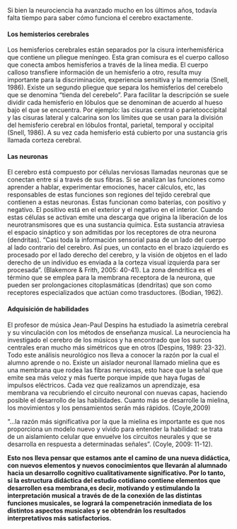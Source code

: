 Si bien la neurociencia ha avanzado mucho en los últimos años, todavía falta tiempo para saber cómo funciona el cerebro exactamente.

#### Los hemisterios cerebrales

Los hemisferios cerebrales están separados  por la cisura interhemisférica que contiene un pliegue meníngeo. Esta gran comisura es el cuerpo calloso que conecta ambos hemisferios a través de la línea media. El cuerpo calloso transfiere información de un hemisferio a otro, resulta muy importante para la discriminación, experiencia sensitiva y la memoria \(Snell, 1986\). Existe un segundo pliegue que separa los hemisferios del cerebelo que se denomina “tienda del cerebelo”. Para facilitar la descripción se suele dividir cada hemisferio en lóbulos que se denominan de acuerdo al hueso bajo el que se encuentra. Por ejemplo: las cisuras central o parietooccipital y las cisuras lateral y calcarina son los límites que se usan para la división del hemisferio cerebral en lóbulos frontal, parietal, temporal y occipital \(Snell, 1986\). A su vez cada hemisferio está cubierto por una sustancia gris llamada corteza cerebral.



#### Las neuronas

El cerebro está compuesto por células nerviosas llamadas neuronas que se conectan entre sí a través de sus fibras. Si se analizan las funciones como aprender a hablar, experimentar emociones, hacer cálculos, etc, las responsables de estas funciones son regiones del tejido cerebral que contienen a estas neuronas. Éstas funcionan como baterías, con positivo y negativo. El positivo está en el exterior y el negativo en el interior. Cuando estas células se activan emite una descarga que origina la liberación de los neurotransmisores que es una sustancia química. Esta sustancia atraviesa el espacio sináptico y son admitidas por los receptores de otra neurona \(dendritas\). “Casi toda la información sensorial pasa de un lado del cuerpo al lado contrario del cerebro. Así pues, un contacto en el brazo izquierdo es procesado por el lado derecho del cerebro, y la visión de objetos en el lado derecho de un individuo es enviada a la corteza visual izquierda para ser procesada”. \(Blakemore & Frith, 2005: 40-41\). La zona dendrítica es el término que se emplea para la membrana receptora de la neurona, que pueden ser prolongaciones citoplasmáticas \(dendritas\) que son como receptores especializados que actúan como trasductores. \(Bodian, 1962\).



#### Adquisición de habilidades

El profesor de música Jean-Paul Despins ha estudiado la asimetría cerebral y su vinculación con los métodos de enseñanza musical. La neurociencia ha investigado el cerebro de los músicos y ha encontrado que los surcos centrales eran mucho más simétricos que en otros \(Despins, 1989: 23-32\). Todo este análisis neurológico nos lleva a conocer la razón por la cual el alumno aprende o no. Existe un aislador neuronal llamado mielina que es una membrana que rodea las fibras nerviosas, esto hace que la señal que emite sea más veloz y más fuerte porque impide que haya fugas de impulsos eléctricos. Cada vez que realizamos un aprendizaje, esa membrana va recubriendo el circuito neuronal con nuevas capas, haciendo posible el desarrollo de las habilidades. Cuanto más se desarrolle la mielina, los movimientos y los pensamientos serán más rápidos. \(Coyle,2009\)

“…la razón más significativa por la que la mielina es importante es que nos proporciona un modelo nuevo y vívido para entender la habilidad: se trata de un aislamiento celular que envuelve los circuitos neurales y que se desarrolla en respuesta a determinadas señales”. \(Coyle, 2009: 11-12\).

**Esto nos lleva pensar que estamos ante el camino de una nueva didáctica, con nuevos elementos y nuevos conocimientos que llevarán al alumnado hacia un desarrollo cognitivo cualitativamente significativo. Por lo tanto, si la estructura didáctica del estudio cotidiano contiene elementos que desarrollen esa membrana,es decir, motivando y estimulando la interpretación musical a través de de la conexión de las distintas funciones musicales, se logrará la compenetración inmediata de los distintos aspectos musicales y se obtendrán los resultados interpretativos más satisfactorios.**

